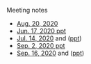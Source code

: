 Meeting notes
* [Aug. 20, 2020](Aug20_2020_distributed_meeting_summary.md)
* [Jun. 17, 2020 ppt](Jun17_2020_meeting.pptx)
* [Jul. 14, 2020](July14_2020_benchmark_meeting_summary.md) and ([ppt](July14_2020_Meeting.pptx))
* [Sep. 2, 2020 ppt](Sept02_2020_Meeting.pptx)
* [Sep. 16, 2020](Sept16_2020_avg_grad_meeting_summary.md) and ([ppt](Sept16_2020_Meeting.pptx))
